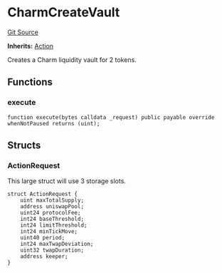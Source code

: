 # CharmCreateVault
[Git Source](https://github.com/FloorDAO/floor-v2/blob/445b96358cc205e432e359914c1681c0f44048b0/src/contracts/actions/charmfi/CreateVault.sol)

**Inherits:**
[Action](/src/contracts/actions/Action.sol/contract.Action.md)

Creates a Charm liquidity vault for 2 tokens.


## Functions
### execute


```solidity
function execute(bytes calldata _request) public payable override whenNotPaused returns (uint);
```

## Structs
### ActionRequest
This large struct will use 3 storage slots.


```solidity
struct ActionRequest {
    uint maxTotalSupply;
    address uniswapPool;
    uint24 protocolFee;
    int24 baseThreshold;
    int24 limitThreshold;
    int24 minTickMove;
    uint40 period;
    int24 maxTwapDeviation;
    uint32 twapDuration;
    address keeper;
}
```

